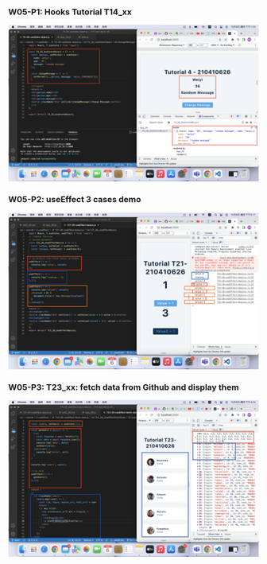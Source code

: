 ### W05-P1: Hooks Tutorial T14_xx
![](w05-p1.png)

### W05-P2: useEffect 3 cases demo
![](w05-p2.png)

### W05-P3: T23_xx: fetch data from Github and display them
![](w05-p3.png)
